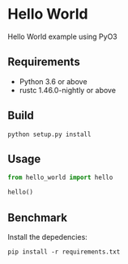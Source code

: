 # Hello World

Hello World example using PyO3

## Requirements

- Python 3.6 or above
- rustc 1.46.0-nightly or above

## Build

```shell
python setup.py install
```

## Usage

```python
from hello_world import hello

hello()
```

## Benchmark

Install the depedencies:

```shell
pip install -r requirements.txt
```

